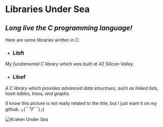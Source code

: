 # Libraries Under Sea

## *Long live the C programming language!*


Here are some libraries written in C:

- ### Libft
*My fundamental C library which was built at 42 Silicon Valley.*
    
- ### Libef
*A C library which provides advanced data structrues, such as linked lists, hash tables, trees, and graphs.*

(I know this picture is not really related to the title, but I just want it on my github. ╮(￣▽￣)╭)

![Kraken Under Sea](https://user-images.githubusercontent.com/30487160/72489118-0f2d0780-37e1-11ea-87f8-9694690403a7.jpg)
